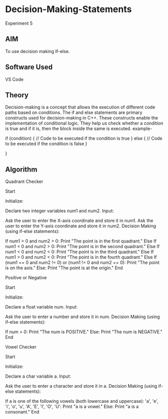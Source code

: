 # Decision-Making-Statements
Experiment 5
## AIM
To use decision making If-else.
## Software Used
VS Code
## Theory
Decision-making is a concept that allows the execution of different code paths based on conditions. The if and else statements are primary constructs used for decision-making in C++. These constructs enable the implementation of conditional logic. They help us check whether a condition is true and if it is, then the block inside the same is executed.
example-

if (condition) {
    // Code to be executed if the condition is true
} else {
    // Code to be executed if the condition is false
}

}
## Algorithm

Quadrant Checker

Start

Initialize:

Declare two integer variables num1 and num2.
Input:

Ask the user to enter the X-axis coordinate and store it in num1.
Ask the user to enter the Y-axis coordinate and store it in num2.
Decision Making (using if-else statements):

If num1 > 0 and num2 > 0:
Print "The point is in the first quadrant."
Else If num1 < 0 and num2 > 0:
Print "The point is in the second quadrant."
Else If num1 < 0 and num2 < 0:
Print "The point is in the third quadrant."
Else If num1 > 0 and num2 < 0:
Print "The point is in the fourth quadrant."
Else If (num1 == 0 and num2 != 0) or (num1 != 0 and num2 == 0):
Print "The point is on the axis."
Else:
Print "The point is at the origin."
End

Positive or Negative

Start

Initialize:

Declare a float variable num.
Input:

Ask the user to enter a number and store it in num.
Decision Making (using if-else statements):

If num > 0:
Print "The num is POSITIVE."
Else:
Print "The num is NEGATIVE."
End

Vowel Checker

Start

Initialize:

Declare a char variable a.
Input:

Ask the user to enter a character and store it in a.
Decision Making (using if-else statements):

If a is one of the following vowels (both lowercase and uppercase):
'a', 'e', 'i', 'o', 'u', 'A', 'E', 'I', 'O', 'U':
Print "a is a vowel."
Else:
Print "a is a consonant."
End
